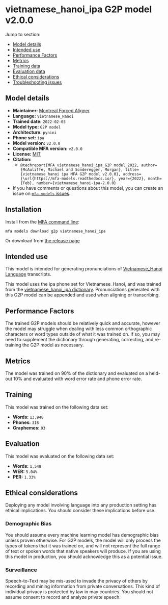 
# vietnamese_hanoi_ipa G2P model v2.0.0

Jump to section:

- [Model details](#model-details)
- [Intended use](#intended-use)
- [Performance Factors](#performance-factors)
- [Metrics](#metrics)
- [Training data](#training-data)
- [Evaluation data](#evaluation-data)
- [Ethical considerations](#ethical-considerations)
- [Troubleshooting issues](#troubleshooting-issues)

## Model details

- **Maintainer:** [Montreal Forced Aligner](https://montreal-forced-aligner.readthedocs.io/)
- **Language:** `Vietnamese_Hanoi`
- **Trained date:** `2022-02-03`
- **Model type:** `G2P model`
- **Architecture:** `pynini`
- **Phone set:** `ipa`
- **Model version:** `v2.0.0`
- **Compatible MFA version:** `v2.0.0`
- **License:** [MIT](https://github.com/MontrealCorpusTools/mfa-models/tree/main/g2p/vietnamese_hanoi/ipa/v2.0.0/LICENSE)
- **Citation:**
  - `@techreport{MFA_vietnamese_hanoi_ipa_G2P model_2022, author={McAuliffe, Michael and Sonderegger, Morgan}, title={vietnamese_hanoi ipa MFA G2P model v2.0.0}, address={\url{https://mfa-models.readthedocs.io/}, year={2022}, month={Feb}, number={vietnamese_hanoi-ipa-2.0.0}`
- If you have comments or questions about this model, you can create an issue on [`mfa-models` issues](https://github.com/MontrealCorpusTools/mfa-models/issues).

## Installation

Install from the [MFA command line](https://montreal-forced-aligner.readthedocs.io/en/latest/user_guide/models/index.html):

```
mfa models download g2p vietnamese_hanoi_ipa
```

Or download from [the release page](https://github.com/MontrealCorpusTools/mfa-models/releases/tag/g2p-vietnamese_hanoi_ipa-v2.0.0)

## Intended use

This model is intended for generating pronunciations of [Vietnamese_Hanoi Language](https://en.wikipedia.org/wiki/Vietnamese_Hanoi_language) transcripts.

This model uses the ipa phone set for Vietnamese_Hanoi, and was trained from the [vietnamese_hanoi_ipa dictionary](https://github.com/MontrealCorpusTools/mfa-models/blob/main/dictionary/vietnamese_hanoi_ipa.dict).
Pronunciations generated with this G2P model can be appended and used when aligning or transcribing.

## Performance Factors

The trained G2P models should be relatively quick and accurate, however the model may struggle when dealing with less common orthographic characters or word types outside of what it was trained on.
If so, you may need to supplement the dictionary through generating, correcting, and re-training the G2P model as necessary.

## Metrics

The model was trained on 90% of the dictionary and evaluated on a held-out 10% and evaluated with word error rate and phone error rate.

## Training

This model was trained on the following data set:


* **Words:** `13,940`
* **Phones:** `318`
* **Graphemes:** `93`

## Evaluation

This model was evaluated on the following data set:


* **Words:** `1,548`
* **WER:** `5.04%`
* **PER:** `1.33%`

## Ethical considerations

Deploying any model involving language into any production setting has ethical implications. You should consider these implications before use.

### Demographic Bias

You should assume every machine learning model has demographic bias unless proven otherwise.
For G2P models, the model will only process the types of tokens that it was trained on, and will not represent the full range of text or spoken words that
native speakers will produce.
If you are using this model in production, you should acknowledge this as a potential issue.

### Surveillance

Speech-to-Text may be mis-used to invade the privacy of others by recording and mining information from private conversations.
This kind of individual privacy is protected by law in may countries.
You should not assume consent to record and analyze private speech.
